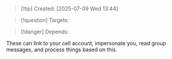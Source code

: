 
>[!tip] Created: [2025-07-09 Wed 13:44]

>[!question] Targets: 

>[!danger] Depends: 

These can link to your cell account, impersonate you, read group messages, and process things based on this.